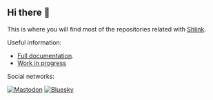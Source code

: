## Hi there 👋

This is where you will find most of the repositories related with [Shlink](https://shlink.io).

Useful information:

* [Full documentation](https://shlink.io/documentation).
* [Work in progress](https://github.com/orgs/shlinkio/projects/2/views/4)

Social networks:

[![Mastodon](https://img.shields.io/static/v1?label=&message=Mastodon&color=6364FF&logo=mastodon&style=for-the-badge&logoColor=white)](https://fosstodon.org/@shlinkio)
[![Bluesky](https://img.shields.io/static/v1?label=&message=Bluesky&color=0285FF&logo=bluesky&style=for-the-badge&logoColor=white)](https://bsky.app/profile/shlinkio.bsky.social)
<!--

**Here are some ideas to get you started:**

🙋‍♀️ A short introduction - what is your organization all about?
🌈 Contribution guidelines - how can the community get involved?
👩‍💻 Useful resources - where can the community find your docs? Is there anything else the community should know?
🍿 Fun facts - what does your team eat for breakfast?
🧙 Remember, you can do mighty things with the power of [Markdown](https://guides.github.com/features/mastering-markdown/)
-->
